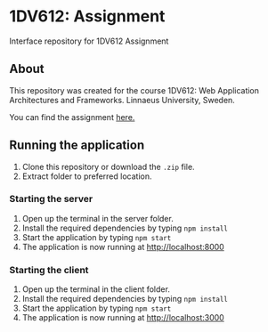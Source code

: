 # 1DV612: Assignment

Interface repository for 1DV612 Assignment

## About
This repository was created for the course 1DV612: Web Application Architectures and Frameworks. Linnaeus University, Sweden.

You can find the assignment [here.](https://coursepress.gitbooks.io/1dv612/content/assignments/assignment-2)

## Running the application
1. Clone this repository or download the `.zip` file.
2. Extract folder to preferred location.

  ### Starting the server
  1. Open up the terminal in the server folder.
  2. Install the required dependencies by typing `npm install`
  3. Start the application by typing `npm start`
  4. The application is now running at [http://localhost:8000](http://localhost:8000)

  ### Starting the client
  1. Open up the terminal in the client folder.
  2. Install the required dependencies by typing `npm install`
  3. Start the application by typing `npm start`
  4. The application is now running at [http://localhost:3000](http://localhost:3000)